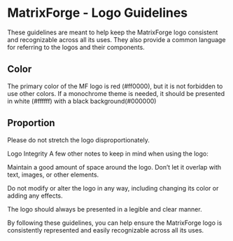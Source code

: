 # MatrixForge - Logo Guidelines

These guidelines are meant to help keep the MatrixForge logo consistent and recognizable across all its uses. They also provide a common language for referring to the logos and their components.

## Color
The primary color of the MF logo is red (#ff0000), but it is not forbidden to use other colors. If a monochrome theme is needed, it should be presented in white (#ffffff) with a black background(#000000) 

## Proportion
Please do not stretch the logo disproportionately.

Logo Integrity
A few other notes to keep in mind when using the logo:

Maintain a good amount of space around the logo. Don’t let it overlap with text, images, or other elements.

Do not modify or alter the logo in any way, including changing its color or adding any effects.

The logo should always be presented in a legible and clear manner.

By following these guidelines, you can help ensure the MatrixForge logo is consistently represented and easily recognizable across all its uses.
